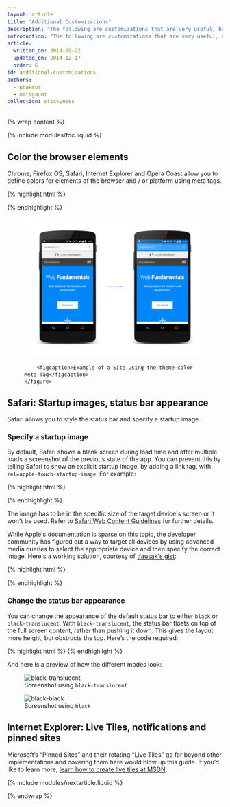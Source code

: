 ```yaml
---
layout: article
title: "Additional Customizations"
description: "The following are customizations that are very useful, but work only in a subset of browsers. All of them are optional but strongly suggested, as they further enhance the app experience."
introduction: "The following are customizations that are very useful, but work only in a subset of browsers. All of them are optional but strongly suggested, as they further enhance the app experience."
article:
  written_on: 2014-09-22
  updated_on: 2014-12-17
  order: 6
id: additional-customizations
authors:
  - pbakaus
  - mattgaunt
collection: stickyness
---
```


{% wrap content %}

{% include modules/toc.liquid %}

## Color the browser elements

Chrome, Firefox OS, Safari, Internet Explorer and Opera Coast allow you to define colors for elements of the browser and / or platform using meta tags.

{% highlight html %}
<!-- Chrome & Firefox OS -->
<meta name="theme-color" content="#4285f4">
<!-- Windows Phone -->
<meta name="msapplication-navbutton-color" content="#4285f4">
<!-- iOS Safari -->
<meta name="apple-mobile-web-app-status-bar-style" content="#4285f4">
{% endhighlight %}


<div class="clear g-wide--full">
    <figure class="fluid">
        <img src="images/theme-color.png" alt="Example of a Site Using the theme-color Meta Tag">

        <figcaption>Example of a Site Using the theme-color Meta Tag</figcaption>
    </figure>
</div>

## Safari: Startup images, status bar appearance

Safari allows you to style the status bar and specify a startup image.

### Specify a startup image

By default, Safari shows a blank screen during load time and after multiple
loads a screenshot of the previous state of the app. You can prevent this by
telling Safari to show an explicit startup image, by adding a link tag, with
`rel=apple-touch-startup-image`. For example:

{% highlight html %}
<link rel="apple-touch-startup-image" href="icon.png">
{% endhighlight %}

The image has to be in the specific size of the target device's screen or it
won't be used. Refer to
[Safari Web Content Guidelines](//developer.apple.com/library/ios/documentation/AppleApplications/Reference/SafariWebContent/ConfiguringWebApplications/ConfiguringWebApplications.html)
for further details.

While Apple's documentation is sparse on this topic, the developer community
has figured out a way to target all devices by using advanced media queries to
select the appropriate device and then specify the correct image. Here's a
working solution, courtesy of [tfausak's gist](//gist.github.com/tfausak/2222823):

{% highlight html %}
<!-- iOS 6 & 7 iPad (retina, portrait) -->
<link href="/static/images/apple-touch-startup-image-1536x2008.png"
     media="(device-width: 768px) and (device-height: 1024px)
        and (orientation: portrait)
        and (-webkit-device-pixel-ratio: 2)"
     rel="apple-touch-startup-image">

<!-- iOS 6 & 7 iPad (retina, landscape) -->
<link href="/static/images/apple-touch-startup-image-1496x2048.png"
     media="(device-width: 768px) and (device-height: 1024px)
        and (orientation: landscape)
        and (-webkit-device-pixel-ratio: 2)"
     rel="apple-touch-startup-image">

<!-- iOS 6 iPad (portrait) -->
<link href="/static/images/apple-touch-startup-image-768x1004.png"
     media="(device-width: 768px) and (device-height: 1024px)
        and (orientation: portrait)
        and (-webkit-device-pixel-ratio: 1)"
     rel="apple-touch-startup-image">

<!-- iOS 6 iPad (landscape) -->
<link href="/static/images/apple-touch-startup-image-748x1024.png"
     media="(device-width: 768px) and (device-height: 1024px)
        and (orientation: landscape)
        and (-webkit-device-pixel-ratio: 1)"
     rel="apple-touch-startup-image">

<!-- iOS 6 & 7 iPhone 5 -->
<link href="/static/images/apple-touch-startup-image-640x1096.png"
     media="(device-width: 320px) and (device-height: 568px)
        and (-webkit-device-pixel-ratio: 2)"
     rel="apple-touch-startup-image">

<!-- iOS 6 & 7 iPhone (retina) -->
<link href="/static/images/apple-touch-startup-image-640x920.png"
     media="(device-width: 320px) and (device-height: 480px)
        and (-webkit-device-pixel-ratio: 2)"
     rel="apple-touch-startup-image">

<!-- iOS 6 iPhone -->
<link href="/static/images/apple-touch-startup-image-320x460.png"
     media="(device-width: 320px) and (device-height: 480px)
        and (-webkit-device-pixel-ratio: 1)"
     rel="apple-touch-startup-image">
{% endhighlight %}

### Change the status bar appearance

You can change the appearance of the default status bar to either `black` or
`black-translucent`. With `black-translucent`, the status bar floats on top
of the full screen content, rather than pushing it down. This gives the layout
more height, but obstructs the top.  Here’s the code required:

{% highlight html %}
<meta name="apple-mobile-web-app-status-bar-style" content="black">
{% endhighlight %}

And here is a preview of how the different modes look:

<div class="clear g-wide--pull-1">
  <div class="g--half">
    <figure class="fluid">
      <img src="images/status-bar-translucent.png" srcset="images/status-bar-translucent.png 1x, images/status-bar-translucent-2x.png 2x" alt="black-translucent">
      <figcaption>Screenshot using <code>black-translucent</code></figcaption>
    </figure>
  </div>
  <div class="g--half g--last">
    <figure class="fluid">
      <img src="images/status-bar-black.png" srcset="images/status-bar-black.png 1x, images/status-bar-black-2x.png 2x" alt="black-black">
      <figcaption>Screenshot using <code>black</code></figcaption>
      </figure>
  </div>
</div>

## Internet Explorer: Live Tiles, notifications and pinned sites

Microsoft’s “Pinned Sites” and their rotating “Live Tiles” go far beyond other
implementations and covering them here would blow up this guide. If you’d like
to learn more,
[learn how to create live tiles at MSDN](//msdn.microsoft.com/en-us/library/ie/dn455115(v=vs.85).aspx).

{% include modules/nextarticle.liquid %}

{% endwrap %}
